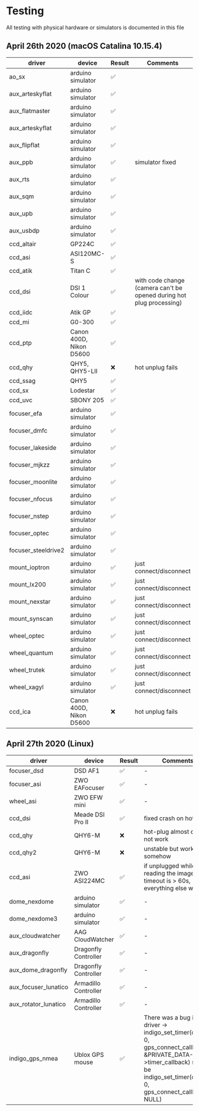 # Testing

All testing with physical hardware or simulators is documented in this file

## April 26th 2020 (macOS Catalina 10.15.4)

| driver | device | Result | Comments |
| ----- | ----- | ----- | ----- |
| ao_sx | arduino simulator | :white_check_mark: | |
| aux_arteskyflat | arduino simulator | :white_check_mark: | |
| aux_flatmaster | arduino simulator | :white_check_mark: | |
| aux_arteskyflat | arduino simulator | :white_check_mark: | |
| aux_flipflat | arduino simulator | :white_check_mark: | |
| aux_ppb | arduino simulator | :white_check_mark: | simulator fixed |
| aux_rts | arduino simulator | :white_check_mark: | |
| aux_sqm | arduino simulator | :white_check_mark: | |
| aux_upb | arduino simulator | :white_check_mark: | |
| aux_usbdp | arduino simulator | :white_check_mark: | |
| ccd_altair | GP224C | :white_check_mark: | |
| ccd_asi | ASI120MC-S | :white_check_mark: | |
| ccd_atik | Titan C | :white_check_mark: | |
| ccd_dsi | DSI 1 Colour | :white_check_mark: | with code change (camera can't be opened during hot plug processing) |
| ccd_iidc | Atik GP| :white_check_mark: | |
| ccd_mi | G0-300 | :white_check_mark: | |
| ccd_ptp | Canon 400D, Nikon D5600 | :white_check_mark: | |
| ccd_qhy | QHY5, QHY5-LII | :x: | hot unplug fails |
| ccd_ssag | QHY5 | :white_check_mark: | |
| ccd_sx | Lodestar | :white_check_mark: | |
| ccd_uvc | SBONY 205 | :white_check_mark: | |
| focuser_efa | arduino simulator | :white_check_mark: | |
| focuser_dmfc | arduino simulator | :white_check_mark: | |
| focuser_lakeside | arduino simulator | :white_check_mark: | |
| focuser_mjkzz | arduino simulator | :white_check_mark: | |
| focuser_moonlite | arduino simulator | :white_check_mark: | |
| focuser_nfocus | arduino simulator | :white_check_mark: | |
| focuser_nstep | arduino simulator | :white_check_mark: | |
| focuser_optec | arduino simulator | :white_check_mark: | |
| focuser_steeldrive2 | arduino simulator | :white_check_mark: | |
| mount_ioptron | arduino simulator | :white_check_mark: | just connect/disconnect |
| mount_lx200 | arduino simulator | :white_check_mark: | just connect/disconnect |
| mount_nexstar | arduino simulator | :white_check_mark: | just connect/disconnect |
| mount_synscan | arduino simulator | :white_check_mark: | just connect/disconnect |
| wheel_optec | arduino simulator | :white_check_mark: | just connect/disconnect |
| wheel_quantum | arduino simulator | :white_check_mark: | just connect/disconnect |
| wheel_trutek | arduino simulator | :white_check_mark: | just connect/disconnect |
| wheel_xagyl | arduino simulator | :white_check_mark: | just connect/disconnect |
| ccd_ica | Canon 400D, Nikon D5600 | :x: | hot unplug fails |

## April 27th 2020 (Linux)

| driver | device | Result | Comments |
| ----- | ----- | ----- | ----- |
| focuser_dsd | DSD AF1 | :white_check_mark: | - |
| focuser_asi | ZWO EAFocuser | :white_check_mark: | - |
| wheel_asi   | ZWO EFW mini  | :white_check_mark: | - |
| ccd_dsi     | Meade DSI Pro II | :white_check_mark: | fixed crash on hotplug |
| ccd_qhy     | QHY6-M | :x: | hot-plug almost does not work |
| ccd_qhy2     | QHY6-M | :x: | unstable but works somehow |
| ccd_asi     | ZWO ASI224MC | :white_check_mark: | if unplugged while reading the image timeout is > 60s, everything else works |
| dome_nexdome | arduino simulator | :white_check_mark: | - |
| dome_nexdome3 | arduino simulator | :white_check_mark: | - |
| aux_cloudwatcher | AAG CloudWatcher | :white_check_mark: | - |
| aux_dragonfly | Dragonfly Controller | :white_check_mark: | - |
| aux_dome_dragonfly | Dragonfly Controller | :white_check_mark: | - |
| aux_focuser_lunatico | Armadillo Controller | :white_check_mark: | - |
| aux_rotator_lunatico | Armadillo Controller | :white_check_mark: | - |
| indigo_gps_nmea | Ublox GPS mouse | :white_check_mark: | There was a bug in the driver -> indigo_set_timer(device, 0, gps_connect_callback, &PRIVATE_DATA->timer_callback) should be  indigo_set_timer(device, 0, gps_connect_callback, NULL) |
